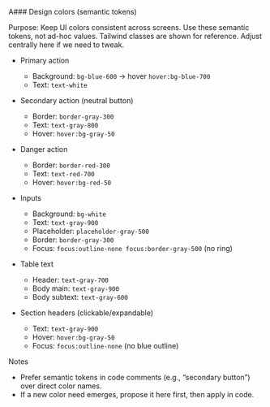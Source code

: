 A### Design colors (semantic tokens)

Purpose: Keep UI colors consistent across screens. Use these semantic tokens, not ad-hoc values. Tailwind classes are shown for reference. Adjust centrally here if we need to tweak.

- Primary action
  - Background: `bg-blue-600` → hover `hover:bg-blue-700`
  - Text: `text-white`

- Secondary action (neutral button)
  - Border: `border-gray-300`
  - Text: `text-gray-800`
  - Hover: `hover:bg-gray-50`

- Danger action
  - Border: `border-red-300`
  - Text: `text-red-700`
  - Hover: `hover:bg-red-50`

- Inputs
  - Background: `bg-white`
  - Text: `text-gray-900`
  - Placeholder: `placeholder-gray-500`
  - Border: `border-gray-300`
  - Focus: `focus:outline-none focus:border-gray-500` (no ring)

- Table text
  - Header: `text-gray-700`
  - Body main: `text-gray-900`
  - Body subtext: `text-gray-600`

- Section headers (clickable/expandable)
  - Text: `text-gray-900`
  - Hover: `hover:bg-gray-50`
  - Focus: `focus:outline-none` (no blue outline)

Notes
- Prefer semantic tokens in code comments (e.g., “secondary button”) over direct color names.
- If a new color need emerges, propose it here first, then apply in code.

